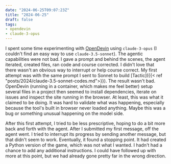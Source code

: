 ```yaml
---
date: "2024-06-25T09:07:23Z"
title: "2024-06-25"
draft: false
tags:
- opendevin
- claude-3-opus
---
```


I spent some time experimenting with [OpenDevin](https://github.com/OpenDevin/OpenDevin) using `claude-3-opus` (I couldn't find an easy way to use `claude-3.5-sonnet`).
The agentic capabilities were not bad.
I gave a prompt and behind the scenes, the agent iterated, created files, ran code and course corrected.
I didn't love that there wasn't an obvious way to interrupt or help course correct.
My first attempt was with the same prompt I sent to Sonnet to build [Tactic]({{< ref "posts/2024/claude-3.5-sonnet-codes.md">}}).
The result wasn't bad.
OpenDevin (running in a container, which makes me feel better) setup several files in a project then seemed to install dependencies, iterate on issues and inspect the site running in the browser.
At least, this was what it claimed to be doing.
It was hard to validate what was happening, especially because the tool's built in browser never loaded anything.
Maybe this was a bug or something unusual happening on the model side.

After this first attempt, I tried to be less prescriptive, hoping to do a bit more back and forth with the agent.
After I submitted my first message, off the agent went.
I tried to interrupt its progress by sending another message, but that didn't seem to work.
Eventually, it found a stopping point.
It had created a Python version of the game, which was not what I wanted.
I hadn't had a chance to add any additional instructions.
I could have followed up with more at this point, but we had already gone pretty far in the wrong direction.
